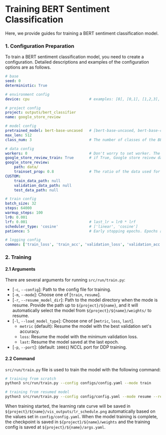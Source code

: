 # Training BERT Sentiment Classification
Here, we provide guides for training a BERT sentiment classification model.

### 1. Configuration Preparation
To train a BERT sentiment classification model, you need to create a configuration.
Detailed descriptions and examples of the configuration options are as follows.

```yaml
# base
seed: 0
deterministic: True

# environment config
device: cpu                           # examples: [0], [0,1], [1,2,3], cpu, mps... 

# project config
project: outputs/bert_classifier
name: google_store_review

# model config
pretrained_model: bert-base-uncased   # [bert-base-uncased, bert-base-cased, bert-large-uncased, ...] Hugging Face's pre-trained BERT model path
max_len: 512
class_num: 3                          # The number of classes of the BERT classifier

# data config
workers: 0                            # Don't worry to set worker. The number of workers will be set automatically according to the batch size.
google_store_review_train: True       # if True, Google store reivew data will be loaded automatically.
google_store_review:
    path: data/
    trainset_prop: 0.8                # The ratio of the data used for training. If it is set to 0.8, then the validation and test data will each be set to a ratio of 0.1.
CUSTOM:
    train_data_path: null
    validation_data_path: null
    test_data_path: null

# train config
batch_size: 32
steps: 64000
warmup_steps: 100
lr0: 0.001
lrf: 0.001                            # last_lr = lr0 * lrf
scheduler_type: 'cosine'              # ['linear', 'cosine']
patience: 5                           # Early stopping epochs. Epochs are automatically calculated according to current steps.

# logging config
common: ['train_loss', 'train_acc', 'validation_loss', 'validation_acc', 'lr']
```


### 2. Training
#### 2.1 Arguments
There are several arguments for running `src/run/train.py`:
* [`-c`, `--config`]: Path to the config file for training.
* [`-m`, `--mode`]: Choose one of [`train`, `resume`].
* [`-r`, `--resume_model_dir`]: Path to the model directory when the mode is resume. Provide the path up to `${project}/${name}`, and it will automatically select the model from `${project}/${name}/weights/` to resume.
* [`-l`, `--load_model_type`]: Choose one of [`metric`, `loss`, `last`].
    * `metric` (default): Resume the model with the best validation set's accuracy.
    * `loss`: Resume the model with the minimum validation loss.
    * `last`: Resume the model saved at the last epoch.
* [`-p`, `--port`]: (default: `10001`) NCCL port for DDP training.


#### 2.2 Command
`src/run/train.py` file is used to train the model with the following command:
```bash
# training from scratch
python3 src/run/train.py --config configs/config.yaml --mode train

# training from resumed model
python3 src/run/train.py --config config/config.yaml --mode resume --resume_model_dir ${project}/${name}
```
When training started, the learning rate curve will be saved in `${project}/${name}/vis_outputs/lr_schedule.png` automatically based on the values set in `config/config.yaml`.
When the model training is complete, the checkpoint is saved in `${project}/${name}/weights` and the training config is saved at `${project}/${name}/args.yaml`.